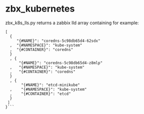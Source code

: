 # zbx_kubernetes
zbx_k8s_lls.py returns a zabbix lld array containing for example:
```{"data":
[
  { 
     "{#NAME}": "coredns-5c98db65d4-62sdx"
  ,  "{#NAMESPACE}": "kube-system"
  ,  "{#CONTAINER}": "coredns"
  }
  , {
      "{#NAME}": "coredns-5c98db65d4-z8mlp"
  ,   "{#NAMESPACE}": "kube-system"
  ,   "{#CONTAINER}": "coredns"
  }
  , {
       "{#NAME}": "etcd-minikube"
  ,    "{#NAMESPACE}": "kube-system"
  ,    "{#CONTAINER}": "etcd"
  }
 ]
}```
